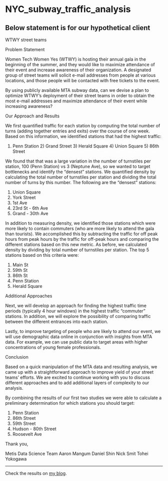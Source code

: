 # NYC_subway_traffic_analysis

## Below statement is for our hypothetical client




WTWY street teams

Problem Statement

Women Tech Women Yes (WTWY) is hosting their annual gala in the beginning of the summer, and they would like to maximize attendance of their event and increase awareness of their organization. A designated group of street teams will solicit e-mail addresses from people at various locations, and those people will be contacted with free tickets to the event.

By using publicly available MTA subway data, can we devise a plan to optimize WTWY’s deployment of their street teams in order to obtain the most e-mail addresses and maximize attendance of their event while increasing awareness?

Our Approach and Results

We first quantified traffic for each station by computing the total number of turns (adding together entries and exits) over the course of one week. Based on this information, we identified stations that had the highest traffic:

1) Penn Station 2) Grand Street 3) Herald Square 4) Union Square 5) 86th Street

We found that that was a large variation in the number of turnstiles per station, 100 (Penn Station) vs 3 (Neptune Ave), so we wanted to target bottlenecks and identify the “densest” stations. We quantified density by calculating the total number of turnstiles per station and dividing the total number of turns by this number. The following are the “densest” stations:

1)  Union Square
2)  York Street
3)  1st Ave
4)  23rd St - 6th Ave
5)  Grand - 30th Ave

In addition to measuring density, we identified those stations which were more likely to contain commuters (who are more likely to attend the gala than tourists). We accomplished this by subtracting the traffic for off peak hours from peak hours by the traffic for off-peak hours and comparing the different stations based on this new metric. As before, we calculated density by dividing by total number of turnstiles per station. The top 5 stations based on this criteria were:

1)  Main St
2)  59th St
3)  86th St
4)  Penn Station
5)  Herald Square

Additional Approaches

Next, we will develop an approach for finding the highest traffic time periods (typically 4 hour windows) in the highest traffic “commuter” stations. In addition, we will explore the possibility of comparing traffic between the different entrances into each station.

Lastly, to improve targeting of people who are likely to attend our event, we will use demographic data online in conjunction with insights from MTA data. For example, we can use public data to target areas with higher concentrations of young female professionals.

Conclusion

Based on a quick manipulation of the MTA data and resulting analysis, we came up with a straightforward approach to improve yield of your street teams’ efforts. We are excited to continue working with you to discuss different approaches and to add additional layers of complexity to our analysis.

By combining the results of our first two studies we were able to calculate a preliminary determination for which stations you should target:

1. Penn Station
2. 86th Street
3. 59th Street
4. Hudson - 80th Street
5. Roosevelt Ave

Thank you,

Metis Data Science Team Aaron Mangum Daniel Shin Nick Smit Tohei Yokogawa

------------------------------------
Check the results on [my blog](http://tyokogawa.github.io/NYC_subway_traffic/).



